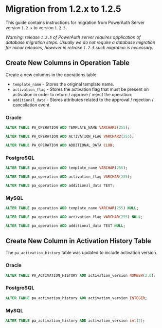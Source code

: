 # Migration from 1.2.x to 1.2.5

This guide contains instructions for migration from PowerAuth Server version `1.2.x` to version `1.2.5`.

_Warning: release `1.2.5` of PowerAuth server requires application of database migration steps. Usually we do not require a database migration for minor releases, however in release `1.2.5` such migration is necessary._

## Create New Columns in Operation Table

Create a new columns in the operations table:

- `template_name` - Stores the original template name.
- `activation_flag` - Stores the activation flag that must be present on activation in order to return / approve / reject the operation.
- `additional_data` - Stores attributes related to the approval / rejection / cancellation event.

### Oracle

```sql
ALTER TABLE PA_OPERATION ADD TEMPLATE_NAME VARCHAR2(255);

ALTER TABLE PA_OPERATION ADD ACTIVATION_FLAG VARCHAR2(255);

ALTER TABLE PA_OPERATION ADD ADDITIONAL_DATA CLOB;
```

### PostgreSQL

```sql
ALTER TABLE pa_operation ADD template_name VARCHAR(255);

ALTER TABLE pa_operation ADD activation_flag VARCHAR(255);

ALTER TABLE pa_operation ADD additional_data TEXT;
```

### MySQL

```sql
ALTER TABLE pa_operation ADD template_name VARCHAR(255) NULL;

ALTER TABLE pa_operation ADD activation_flag VARCHAR(255) NULL;

ALTER TABLE pa_operation ADD additional_data TEXT NULL;
```

## Create New Column in Activation History Table

The `pa_activation_history` table was updated to include activation version.

### Oracle

```sql
ALTER TABLE PA_ACTIVATION_HISTORY ADD activation_version NUMBER(2,0);
```

### PostgreSQL

```sql
ALTER TABLE pa_activation_history ADD activation_version INTEGER;
```

### MySQL

```sql
ALTER TABLE pa_activation_history ADD activation_version int(2);
```
